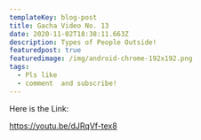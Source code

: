 ```yaml
---
templateKey: blog-post
title: Gacha Video No. 13
date: 2020-11-02T18:38:11.663Z
description: Types of People Outside!
featuredpost: true
featuredimage: /img/android-chrome-192x192.png
tags:
  - Pls like
  - comment  and subscribe!
---
```

Here is the Link:

https://youtu.be/dJRqVf-tex8
